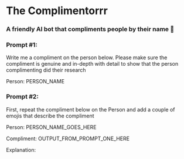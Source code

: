 # The Complimentorrr

### A friendly AI bot that compliments people by their name 🤖

### Prompt #1:

Write me a compliment on the person below. Please make sure the compliment is genuine and in-depth with detail to show that the person complimenting did their research

Person: PERSON_NAME

### Prompt #2:

First, repeat the compliment below on the Person and add a couple of emojis that describe the compliment

Person: PERSON_NAME_GOES_HERE

Compliment: OUTPUT_FROM_PROMPT_ONE_HERE

Explanation: 
